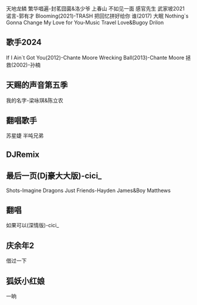 天地龙鳞
繁华唱遍-封茗囧菌&洛少爷
上春山
不如见一面
感官先生
武家坡2021
诺言-郭有才
Blooming(2021)-TRASH
把回忆拼好给你
谁(2017)
大眠
Nothing`s Gonna Change My Love for You-Music Travel Love&Bugoy Drilon
## 歌手2024
If I Ain`t Got You(2012)-Chante Moore
Wrecking Ball(2013)-Chante Moore
拯救(2002)-孙楠
## 天赐的声音第五季
我的名字-梁咏琪&陈立农
## 翻唱歌手
苏星婕
半吨兄弟
## DJRemix
最后一页(Dj豪大大版)-cici_
--
Shots-Imagine Dragons
Just Friends-Hayden James&Boy Matthews
## 翻唱
如果可以(深情版)-cici_
## 庆余年2
借过一下
## 狐妖小红娘
一晌
